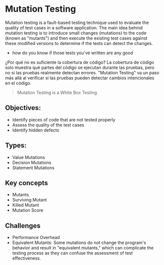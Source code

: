 # Mutation Testing

Mutation testing is a fault-based testing technique used to evaluate the quality of test cases in a software application. The main idea behind mutation testing is to introduce small changes (mutations) to the code (known as "mutants") and then execute the existing test cases against these modified versions to determine if the tests can detect the changes.

- how do you know if those tests you've written are any good


¿Por qué no es suficiente la cobertura de código? La cobertura de código solo muestra qué partes del código se ejecutan durante las pruebas, pero no si las pruebas realmente detectan errores. "Mutation Testing" va un paso más allá al verificar si las pruebas pueden detectar cambios intencionales en el código.

> Mutation Testing is a White Box Testing

## Objectives:
- Identify pieces of code that are not tested properly
- Assess the quality of the test cases
- Identify hidden defects 

## Types:
- Value Mutations
- Decision Mutations
- Statement Mutations


## Key concepts
- Mutants
- Surviving Mutant
- Killed Mutant
- Mutation Score


## Challenges
- Performance Overhead
- Equivalent Mutants: Some mutations do not change the program's behavior and result in "equivalent mutants," which can complicate the testing process as they can confuse the assessment of test effectiveness.